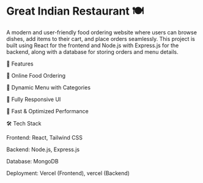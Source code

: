 # Great Indian Restaurant 🍽️

A modern and user-friendly food ordering website where users can browse dishes, add items to their cart, and place orders seamlessly. This project is built using React for the frontend and Node.js with Express.js for the backend, along with a database for storing orders and menu details.

🌟 Features

🛒 Online Food Ordering

🍛 Dynamic Menu with Categories

📱 Fully Responsive UI

🚀 Fast & Optimized Performance

🛠️ Tech Stack

Frontend: React, Tailwind CSS

Backend: Node.js, Express.js

Database: MongoDB

Deployment: Vercel (Frontend), vercel (Backend)

